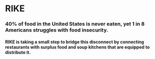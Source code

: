 # RIKE

### 40% of food in the United States is never eaten, yet 1 in 8 Americans struggles with food insecurity.
#### RIKE is taking a small step to bridge this disconnect by connecting restaurants with surplus food and soup kitchens that are equipped to distribute it.

